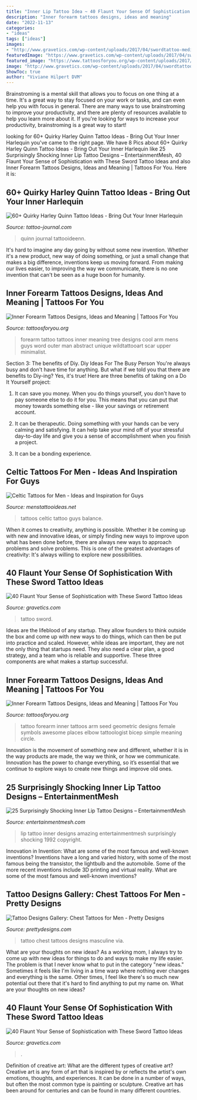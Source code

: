 ```yaml
---
title: "Inner Lip Tattoo Idea ~ 40 Flaunt Your Sense Of Sophistication With These Sword Tattoo Ideas"
description: "Inner forearm tattoos designs, ideas and meaning"
date: "2022-11-13"
categories:
- "ideas"
tags: ["ideas"]
images:
- "http://www.gravetics.com/wp-content/uploads/2017/04/swordtattoo-medievalsword.jpg"
featuredImage: "https://www.gravetics.com/wp-content/uploads/2017/04/sword-swordtattoo-tattoo-gotatattoo-inked-tattoos-1024x1024.jpg"
featured_image: "https://www.tattoosforyou.org/wp-content/uploads/2017/06/Inner-Forearm-Tattoo.jpg"
image: "http://www.gravetics.com/wp-content/uploads/2017/04/swordtattoo-medievalsword.jpg"
ShowToc: true
author: "Viviane Hilpert DVM"
---
```



Brainstroming is a mental skill that allows you to focus on one thing at a time. It's a great way to stay focused on your work or tasks, and can even help you with focus in general. There are many ways to use brainstroming to improve your productivity, and there are plenty of resources available to help you learn more about it. If you're looking for ways to increase your productivity, brainstroming is a great way to start!

	

		
looking for 60+ Quirky Harley Quinn Tattoo Ideas - Bring Out Your Inner Harlequin you've came to the right page. We have 8 Pics about 60+ Quirky Harley Quinn Tattoo Ideas - Bring Out Your Inner Harlequin like 25 Surprisingly Shocking Inner Lip Tattoo Designs – EntertainmentMesh, 40 Flaunt Your Sense of Sophistication with These Sword Tattoo Ideas and also Inner Forearm Tattoos Designs, Ideas and Meaning | Tattoos For You. Here it is:
		
    
## 60+ Quirky Harley Quinn Tattoo Ideas - Bring Out Your Inner Harlequin

<img loading=lazy src="https://tattoo-journal.com/wp-content/uploads/2017/01/Harley-Quinn-Tattoo-42.jpg" onerror="this.onerror=null;this.src='https://tse2.mm.bing.net/th?id=OIP.ty8CligwYZKFxdzpnzhN1gHaHa&amp;pid=15.1';" alt="60+ Quirky Harley Quinn Tattoo Ideas - Bring Out Your Inner Harlequin">

_Source: tattoo-journal.com_

>quinn journal tattooideenn. 

	

It's hard to imagine any day going by without some new invention. Whether it's a new product, new way of doing something, or just a small change that makes a big difference, inventions keep us moving forward. From making our lives easier, to improving the way we communicate, there is no one invention that can't be seen as a huge boon for humanity.

    
## Inner Forearm Tattoos Designs, Ideas And Meaning | Tattoos For You

<img loading=lazy src="https://www.tattoosforyou.org/wp-content/uploads/2017/06/Inner-Forearm-Tattoo.jpg" onerror="this.onerror=null;this.src='https://tse1.mm.bing.net/th?id=OIP._i4ozeR5Oldp2ZYvQf-TdAHaHW&amp;pid=15.1';" alt="Inner Forearm Tattoos Designs, Ideas and Meaning | Tattoos For You">

_Source: tattoosforyou.org_

>forearm tattoo tattoos inner meaning tree designs cool arm mens guys word outer man abstract unique wildtattooart scar upper minimalist. 

	

Section 3: The benefits of Diy.
Diy Ideas For The Busy Person
You're always busy and don't have time for anything. But what if we told you that there are benefits to Diy-ing? Yes, it's true! Here are three benefits of taking on a Do It Yourself project:

1. It can save you money. When you do things yourself, you don't have to pay someone else to do it for you. This means that you can put that money towards something else - like your savings or retirement account.

2. It can be therapeutic. Doing something with your hands can be very calming and satisfying. It can help take your mind off of your stressful day-to-day life and give you a sense of accomplishment when you finish a project.

3. It can be a bonding experience.

    
## Celtic Tattoos For Men - Ideas And Inspiration For Guys

<img loading=lazy src="http://www.menstattooideas.net/tattooimages/2016/06/celtic-tattoos-16.jpg" onerror="this.onerror=null;this.src='https://tse4.mm.bing.net/th?id=OIP.1HhETAvnokXaWgf-5ynW7gHaJ4&amp;pid=15.1';" alt="Celtic Tattoos for Men - Ideas and Inspiration for Guys">

_Source: menstattooideas.net_

>tattoos celtic tattoo guys balance. 

	

When it comes to creativity, anything is possible. Whether it be coming up with new and innovative ideas, or simply finding new ways to improve upon what has been done before, there are always new ways to approach problems and solve problems. This is one of the greatest advantages of creativity: It's always willing to explore new possibilities.

    
## 40 Flaunt Your Sense Of Sophistication With These Sword Tattoo Ideas

<img loading=lazy src="http://www.gravetics.com/wp-content/uploads/2017/04/swordtattoo-medievalsword.jpg" onerror="this.onerror=null;this.src='https://tse2.mm.bing.net/th?id=OIP.XTAy2IYgEWK50HhS5sCJLAHaHa&amp;pid=15.1';" alt="40 Flaunt Your Sense of Sophistication with These Sword Tattoo Ideas">

_Source: gravetics.com_

>tattoo sword. 

	

Ideas are the lifeblood of any startup. They allow founders to think outside the box and come up with new ways to do things, which can then be put into practice and scaled. However, while ideas are important, they are not the only thing that startups need. They also need a clear plan, a good strategy, and a team who is reliable and supportive. These three components are what makes a startup successful.

    
## Inner Forearm Tattoos Designs, Ideas And Meaning | Tattoos For You

<img loading=lazy src="https://www.tattoosforyou.org/wp-content/uploads/2017/06/Inner-Forearm-Tattoos-Female.jpg" onerror="this.onerror=null;this.src='https://tse2.mm.bing.net/th?id=OIP.4Nk239WMjthbeRKYGBJtQQHaFw&amp;pid=15.1';" alt="Inner Forearm Tattoos Designs, Ideas and Meaning | Tattoos For You">

_Source: tattoosforyou.org_

>tattoo forearm inner tattoos arm seed geometric designs female symbols awesome places elbow tattoologist bicep simple meaning circle. 

	

Innovation is the movement of something new and different, whether it is in the way products are made, the way we think, or how we communicate. Innovation has the power to change everything, so it’s essential that we continue to explore ways to create new things and improve old ones.

    
## 25 Surprisingly Shocking Inner Lip Tattoo Designs – EntertainmentMesh

<img loading=lazy src="https://entertainmentmesh.com/wp-content/uploads/2014/10/lip_tattoo_by_fireinyourheartx.jpg" onerror="this.onerror=null;this.src='https://tse3.mm.bing.net/th?id=OIP.LKD8TCD_qLxmDJNTUaTJ3gHaD0&amp;pid=15.1';" alt="25 Surprisingly Shocking Inner Lip Tattoo Designs – EntertainmentMesh">

_Source: entertainmentmesh.com_

>lip tattoo inner designs amazing entertainmentmesh surprisingly shocking 1992 copyright. 

	

Innovation in Invention: What are some of the most famous and well-known inventions?
Inventions have a long and varied history, with some of the most famous being the transistor, the lightbulb and the automobile. Some of the more recent inventions include 3D printing and virtual reality. What are some of the most famous and well-known inventions?

    
## Tattoo Designs Gallery: Chest Tattoos For Men - Pretty Designs

<img loading=lazy src="https://www.prettydesigns.com/wp-content/uploads/2014/10/Masculine-Chest-Tattoo.jpg" onerror="this.onerror=null;this.src='https://tse1.mm.bing.net/th?id=OIP.AaQn4V98g1XKvjgRV2lrbQHaKB&amp;pid=15.1';" alt="Tattoo Designs Gallery: Chest Tattoos for Men - Pretty Designs">

_Source: prettydesigns.com_

>tattoo chest tattoos designs masculine via. 

	

What are your thoughts on new ideas?
As a working mom, I always try to come up with new ideas for things to do and ways to make my life easier. The problem is that I never know what to put in the category "new ideas." Sometimes it feels like I'm living in a time warp where nothing ever changes and everything is the same. Other times, I feel like there's so much new potential out there that it's hard to find anything to put my name on. What are your thoughts on new ideas?

    
## 40 Flaunt Your Sense Of Sophistication With These Sword Tattoo Ideas

<img loading=lazy src="https://www.gravetics.com/wp-content/uploads/2017/04/sword-swordtattoo-tattoo-gotatattoo-inked-tattoos-1024x1024.jpg" onerror="this.onerror=null;this.src='https://tse3.mm.bing.net/th?id=OIP.PF1qTEpbSooEaw85u33ltgHaHa&amp;pid=15.1';" alt="40 Flaunt Your Sense of Sophistication with These Sword Tattoo Ideas">

_Source: gravetics.com_

>. 

	

Definition of creative art: What are the different types of creative art?
Creative art is any form of art that is inspired by or reflects the artist's own emotions, thoughts, and experiences. It can be done in a number of ways, but often the most common type is painting or sculpture. Creative art has been around for centuries and can be found in many different countries.

